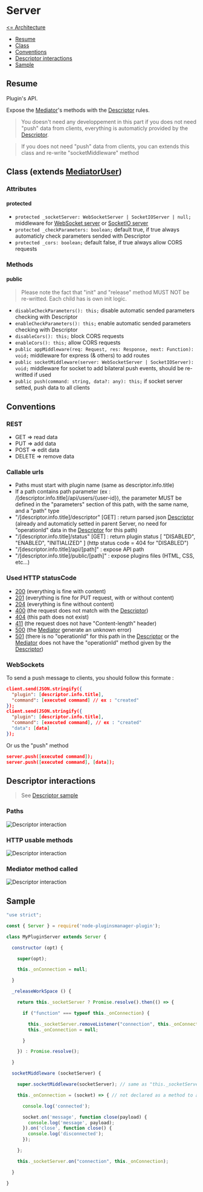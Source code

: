 # Server

[<= Architecture](./architecture.md)

* [Resume](#resume)
* [Class](#class-extends-mediatoruser)
* [Conventions](#conventions)
* [Descriptor interactions](#descriptor-interactions)
* [Sample](#sample)

## Resume

Plugin's API.

Expose the [Mediator](./Mediator.md)'s methods with the [Descriptor](./Descriptor.md) rules.

> You doesn't need any developpement in this part if you does not need "push" data from clients, everything is automaticly provided by the [Descriptor](./Descriptor.md).

> If you does not need "push" data from clients, you can extends this class and re-write "socketMiddleware" method

## Class (extends [MediatorUser](./MediatorUser.md))

### Attributes

#### protected

  * ``` protected _socketServer: WebSocketServer | SocketIOServer | null; ``` middleware for [WebSocket server](https://www.npmjs.com/package/ws) or [SocketIO server](https://www.npmjs.com/package/socket.io)
  * ``` protected _checkParameters: boolean; ``` default true, if true always automaticly check parameters sended with Descriptor
  * ``` protected _cors: boolean; ``` default false, if true always allow CORS requests

### Methods

#### public

> Please note the fact that "init" and "release" method MUST NOT be re-writted. Each child has is own init logic.

  * ``` disableCheckParameters(): this; ``` disable automatic sended parameters checking with Descriptor
  * ``` enableCheckParameters(): this; ``` enable automatic sended parameters checking with Descriptor
  * ``` disableCors(): this; ``` block CORS requests
  * ``` enableCors(): this; ``` allow CORS requests
  * ``` public appMiddleware(req: Request, res: Response, next: Function): void; ``` middleware for express (& others) to add routes
  * ``` public socketMiddleware(server: WebSocketServer | SocketIOServer): void; ``` middleware for socket to add bilateral push events, should be re-writted if used
  * ``` public push(command: string, data?: any): this; ``` if socket server setted, push data to all clients

## Conventions

### REST

  * GET => read data
  * PUT => add data
  * POST => edit data
  * DELETE => remove data

### Callable urls

  * Paths must start with plugin name (same as descriptor.info.title)
  * If a path contains path parameter (ex : /[descriptor.info.title]/api/users/{user-id}), the parameter MUST be defined in the "parameters" section of this path, with the same name, and a "path" type
  * "/[descriptor.info.title]/descriptor" [GET] : return parsed json [Descriptor](./Descriptor.md) (already and automaticly setted in parent Server, no need for "operationId" data in the [Descriptor](./Descriptor.md) for this path)
  * "/[descriptor.info.title]/status" [GET] : return plugin status [ "DISABLED", "ENABLED", "INITIALIZED" ] (http status code = 404 for "DISABLED")
  * "/[descriptor.info.title]/api/[path]" : expose API path
  * "/[descriptor.info.title]/public/[path]" : expose plugins files (HTML, CSS, etc...)

### Used HTTP statusCode

  * [200](https://developer.mozilla.org/fr/docs/Web/HTTP/Status/200) (everything is fine with content)
  * [201](https://developer.mozilla.org/fr/docs/Web/HTTP/Status/201) (everything is fine for PUT request, with or without content)
  * [204](https://developer.mozilla.org/fr/docs/Web/HTTP/Status/204) (everything is fine without content)
  * [400](https://developer.mozilla.org/fr/docs/Web/HTTP/Status/400) (the request does not match with the [Descriptor](./Descriptor.md))
  * [404](https://developer.mozilla.org/fr/docs/Web/HTTP/Status/404) (this path does not exist)
  * [411](https://developer.mozilla.org/fr/docs/Web/HTTP/Status/411) (the request does not have "Content-length" header)
  * [500](https://developer.mozilla.org/fr/docs/Web/HTTP/Status/500) (the [Mediator](./Mediator.md) generate an unknown error)
  * [501](https://developer.mozilla.org/fr/docs/Web/HTTP/Status/501) (there is no "operationId" for this path in the [Descriptor](./Descriptor.md) or the [Mediator](./Mediator.md) does not have the "operationId" method given by the [Descriptor](./Descriptor.md))

### WebSockets

To send a push message to clients, you should follow this formate :
```json
client.send(JSON.stringify({
  "plugin": [descriptor.info.title],
  "command": [executed command] // ex : "created"
});
client.send(JSON.stringify({
  "plugin": [descriptor.info.title],
  "command": [executed command], // ex : "created"
  "data": [data]
});
```

Or us the "push" method
```json
server.push([executed command]);
server.push([executed command], [data]);
```

## Descriptor interactions

> See [Descriptor sample](./Descriptor.json)

### Paths

![Descriptor interaction](./pictures/Server_DescriptorInteraction_1.jpg)

### HTTP usable methods

![Descriptor interaction](./pictures/Server_DescriptorInteraction_2.jpg)

### Mediator method called

![Descriptor interaction](./pictures/Mediator_DescriptorInteraction_1.jpg)

## Sample

```javascript
"use strict";

const { Server } = require('node-pluginsmanager-plugin');

class MyPluginServer extends Server {

  constructor (opt) {

    super(opt);

    this._onConnection = null;

  }

  _releaseWorkSpace () {

    return this._socketServer ? Promise.resolve().then(() => {

      if ("function" === typeof this._onConnection) {

        this._socketServer.removeListener("connection", this._onConnection);
        this._onConnection = null;

      }

    }) : Promise.resolve();

  }

  socketMiddleware (socketServer) {

    super.socketMiddleware(socketServer); // same as "this._socketServer = socketServer;"

    this._onConnection = (socket) => { // not declared as a method to avoid "this" reference problems

      console.log('connected');

      socket.on('message', function close(payload) {
        console.log('message', payload);
      }).on('close', function close() {
        console.log('disconnected');
      });

    };

    this._socketServer.on("connection", this._onConnection);

  }

}
```
